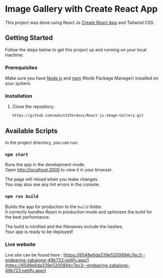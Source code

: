 # Image Gallery with Create React App 

This project was done using React Js [Create React App](https://github.com/facebook/create-react-app) and Tailwind CSS .

## Getting Started

Follow the steps below to get this project up and running on your local machine:

### Prerequisites

Make sure you have [Node.js](https://nodejs.org/) and [npm](https://www.npmjs.com/) (Node Package Manager) installed on your system.

### Installation

1. Clone the repository:

   ```bash
   https://github.com/mahin33ferdous/React-js-Image-Gallery.git

## Available Scripts

In the project directory, you can run:

### `npm start`

Runs the app in the development mode.\
Open [http://localhost:3000](http://localhost:3000) to view it in your browser.

The page will reload when you make changes.\
You may also see any lint errors in the console.



### `npm run build`

Builds the app for production to the `build` folder.\
It correctly bundles React in production mode and optimizes the build for the best performance.

The build is minified and the filenames include the hashes.\
Your app is ready to be deployed!





### Live website
Live site can be found here :  [https://6548e6da339e5200894c7ec3--endearing-zabaione-49b723.netlify.app/](https://6548e6da339e5200894c7ec3--endearing-zabaione-49b723.netlify.app/)







